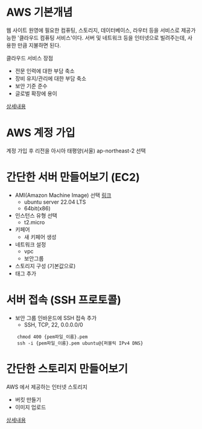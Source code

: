 # AWS 기본개념

웹 사이트 원영에 필요한 컴퓨팅, 스토리지, 데이터베이스, 라우터 등을 서비스로 제공가능한 '클라우드 컴퓨팅 서비스'이다.
서버 및 네트워크 등을 인터넷으로 빌려주는데, 사용한 만큼 지불하면 된다.

클라우드 서비스 장점

-   전문 인력에 대한 부담 축소
-   장비 유지/관리에 대한 부담 축소
-   보안 기준 준수
-   글로벌 확장에 용이

[상세내용](https://codingpractices.tistory.com/92)

# AWS 계정 가입

계정 가입 후 리전을 아시아 태평양(서울) ap-northeast-2 선택

# 간단한 서버 만들어보기 (EC2)

-   AMI(Amazon Machine Image) 선택 [링크](https://docs.aws.amazon.com/ko_kr/AWSEC2/latest/UserGuide/ec2-instances-and-amis.html)
    -   ubuntu server 22.04 LTS
    -   64bit(x86)
-   인스턴스 유형 선택
    -   t2.micro
-   키페어
    -   새 키페어 생성
-   네트워크 설정
    -   vpc
    -   보안그룹
-   스토리지 구성 (기본값으로)
-   태그 추가

# 서버 접속 (SSH 프로토콜)

- 보안 그룹 인바운드에 SSH 접속 추가
    -  SSH, TCP, 22, 0.0.0.0/0

```
    chmod 400 {pem파일_이름}.pem
    ssh -i {pem파일_이름}.pem ubuntu@{퍼블릭 IPv4 DNS}
```

# 간단한 스토리지 만들어보기

AWS 에서 제공하는 인터넷 스토리지

-   버킷 만들기
-   이미지 업로드

[상세내용](https://velog.io/@jinseoit/AWS-S3-bucket)
